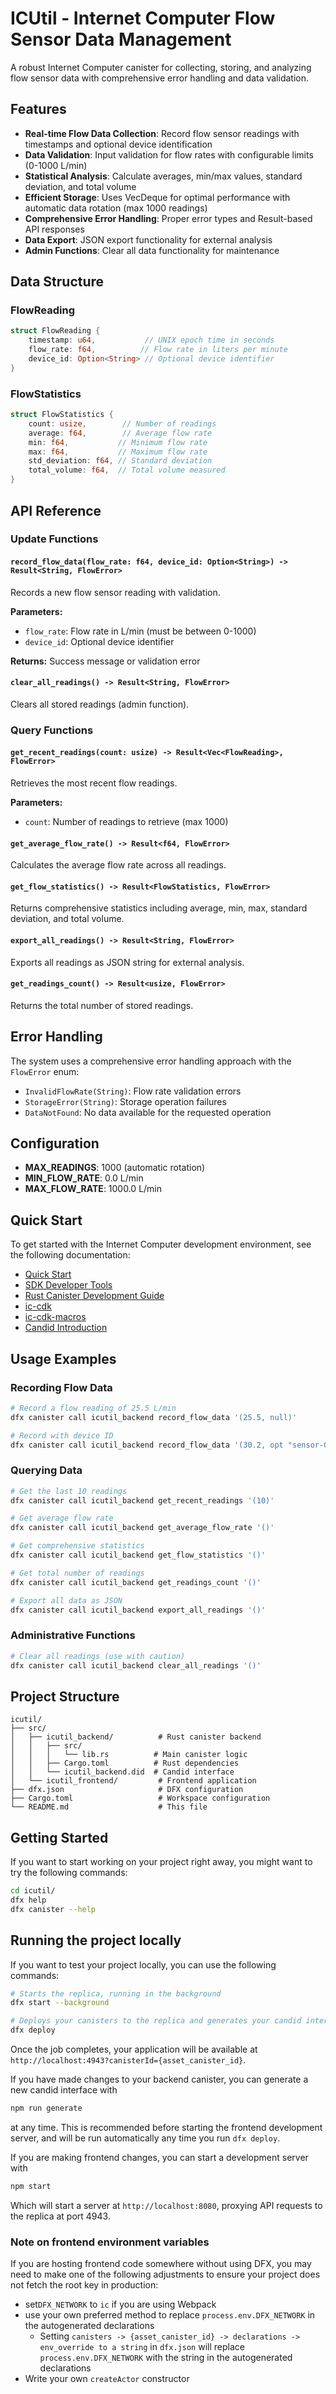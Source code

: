 # ICUtil - Internet Computer Flow Sensor Data Management

A robust Internet Computer canister for collecting, storing, and analyzing flow sensor data with comprehensive error handling and data validation.

## Features

- **Real-time Flow Data Collection**: Record flow sensor readings with timestamps and optional device identification
- **Data Validation**: Input validation for flow rates with configurable limits (0-1000 L/min)
- **Statistical Analysis**: Calculate averages, min/max values, standard deviation, and total volume
- **Efficient Storage**: Uses VecDeque for optimal performance with automatic data rotation (max 1000 readings)
- **Comprehensive Error Handling**: Proper error types and Result-based API responses
- **Data Export**: JSON export functionality for external analysis
- **Admin Functions**: Clear all data functionality for maintenance

## Data Structure

### FlowReading
```rust
struct FlowReading {
    timestamp: u64,           // UNIX epoch time in seconds
    flow_rate: f64,          // Flow rate in liters per minute
    device_id: Option<String> // Optional device identifier
}
```

### FlowStatistics
```rust
struct FlowStatistics {
    count: usize,        // Number of readings
    average: f64,        // Average flow rate
    min: f64,           // Minimum flow rate
    max: f64,           // Maximum flow rate
    std_deviation: f64, // Standard deviation
    total_volume: f64,  // Total volume measured
}
```

## API Reference

### Update Functions

#### `record_flow_data(flow_rate: f64, device_id: Option<String>) -> Result<String, FlowError>`
Records a new flow sensor reading with validation.

**Parameters:**
- `flow_rate`: Flow rate in L/min (must be between 0-1000)
- `device_id`: Optional device identifier

**Returns:** Success message or validation error

#### `clear_all_readings() -> Result<String, FlowError>`
Clears all stored readings (admin function).

### Query Functions

#### `get_recent_readings(count: usize) -> Result<Vec<FlowReading>, FlowError>`
Retrieves the most recent flow readings.

**Parameters:**
- `count`: Number of readings to retrieve (max 1000)

#### `get_average_flow_rate() -> Result<f64, FlowError>`
Calculates the average flow rate across all readings.

#### `get_flow_statistics() -> Result<FlowStatistics, FlowError>`
Returns comprehensive statistics including average, min, max, standard deviation, and total volume.

#### `export_all_readings() -> Result<String, FlowError>`
Exports all readings as JSON string for external analysis.

#### `get_readings_count() -> Result<usize, FlowError>`
Returns the total number of stored readings.

## Error Handling

The system uses a comprehensive error handling approach with the `FlowError` enum:

- `InvalidFlowRate(String)`: Flow rate validation errors
- `StorageError(String)`: Storage operation failures
- `DataNotFound`: No data available for the requested operation

## Configuration

- **MAX_READINGS**: 1000 (automatic rotation)
- **MIN_FLOW_RATE**: 0.0 L/min
- **MAX_FLOW_RATE**: 1000.0 L/min

## Quick Start

To get started with the Internet Computer development environment, see the following documentation:

- [Quick Start](https://internetcomputer.org/docs/current/developer-docs/setup/deploy-locally)
- [SDK Developer Tools](https://internetcomputer.org/docs/current/developer-docs/setup/install)
- [Rust Canister Development Guide](https://internetcomputer.org/docs/current/developer-docs/backend/rust/)
- [ic-cdk](https://docs.rs/ic-cdk)
- [ic-cdk-macros](https://docs.rs/ic-cdk-macros)
- [Candid Introduction](https://internetcomputer.org/docs/current/developer-docs/backend/candid/)

## Usage Examples

### Recording Flow Data
```bash
# Record a flow reading of 25.5 L/min
dfx canister call icutil_backend record_flow_data '(25.5, null)'

# Record with device ID
dfx canister call icutil_backend record_flow_data '(30.2, opt "sensor-001")'
```

### Querying Data
```bash
# Get the last 10 readings
dfx canister call icutil_backend get_recent_readings '(10)'

# Get average flow rate
dfx canister call icutil_backend get_average_flow_rate '()'

# Get comprehensive statistics
dfx canister call icutil_backend get_flow_statistics '()'

# Get total number of readings
dfx canister call icutil_backend get_readings_count '()'

# Export all data as JSON
dfx canister call icutil_backend export_all_readings '()'
```

### Administrative Functions
```bash
# Clear all readings (use with caution)
dfx canister call icutil_backend clear_all_readings '()'
```

## Project Structure

```
icutil/
├── src/
│   ├── icutil_backend/          # Rust canister backend
│   │   ├── src/
│   │   │   └── lib.rs          # Main canister logic
│   │   ├── Cargo.toml          # Rust dependencies
│   │   └── icutil_backend.did  # Candid interface
│   └── icutil_frontend/         # Frontend application
├── dfx.json                     # DFX configuration
├── Cargo.toml                   # Workspace configuration
└── README.md                    # This file
```

## Getting Started

If you want to start working on your project right away, you might want to try the following commands:

```bash
cd icutil/
dfx help
dfx canister --help
```

## Running the project locally

If you want to test your project locally, you can use the following commands:

```bash
# Starts the replica, running in the background
dfx start --background

# Deploys your canisters to the replica and generates your candid interface
dfx deploy
```

Once the job completes, your application will be available at `http://localhost:4943?canisterId={asset_canister_id}`.

If you have made changes to your backend canister, you can generate a new candid interface with

```bash
npm run generate
```

at any time. This is recommended before starting the frontend development server, and will be run automatically any time you run `dfx deploy`.

If you are making frontend changes, you can start a development server with

```bash
npm start
```

Which will start a server at `http://localhost:8080`, proxying API requests to the replica at port 4943.

### Note on frontend environment variables

If you are hosting frontend code somewhere without using DFX, you may need to make one of the following adjustments to ensure your project does not fetch the root key in production:

- set`DFX_NETWORK` to `ic` if you are using Webpack
- use your own preferred method to replace `process.env.DFX_NETWORK` in the autogenerated declarations
  - Setting `canisters -> {asset_canister_id} -> declarations -> env_override to a string` in `dfx.json` will replace `process.env.DFX_NETWORK` with the string in the autogenerated declarations
- Write your own `createActor` constructor

